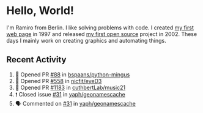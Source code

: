 # Hello, World!

I'm Ramiro from Berlin. I like solving problems with code. I created [my first web page](http://web.archive.org/web/19990429221519/http://angli02.kgw.tu-berlin.de/students/Ramiro/Ramiro.html) in 1997 and released [my first open source](https://github.com/yaph/berlinifyer) project in 2002. These days I mainly work on creating graphics and automating things.

## Recent Activity

<!--START_SECTION:activity-->
1. 💪 Opened PR [#88](https://github.com/bspaans/python-mingus/pull/88) in [bspaans/python-mingus](https://github.com/bspaans/python-mingus)
2. 💪 Opened PR [#558](https://github.com/nicfit/eyeD3/pull/558) in [nicfit/eyeD3](https://github.com/nicfit/eyeD3)
3. 💪 Opened PR [#1183](https://github.com/cuthbertLab/music21/pull/1183) in [cuthbertLab/music21](https://github.com/cuthbertLab/music21)
4. ❗️ Closed issue [#31](https://github.com/yaph/geonamescache/issues/31) in [yaph/geonamescache](https://github.com/yaph/geonamescache)
5. 🗣 Commented on [#31](https://github.com/yaph/geonamescache/issues/31) in [yaph/geonamescache](https://github.com/yaph/geonamescache)
<!--END_SECTION:activity-->